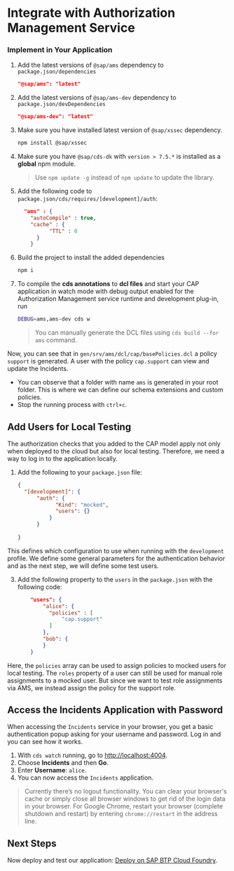 # Integrate with Authorization Management Service


 ###  Implement in Your Application

 1. Add the latest versions of `@sap/ams` dependency to  `package.json/dependencies`
    ```json
    "@sap/ams": "latest"
    ```
 2. Add the latest versions of `@sap/ams-dev` dependency to  `package.json/devDependencies`
    ```json
    "@sap/ams-dev": "latest"
    ```
 3. Make sure you have installed latest version of  `@sap/xssec` dependency.
    ```sh
    npm install @sap/xssec
    ```
 4. Make sure you have `@sap/cds-dk` with `version > 7.5.*` is installed as a **global** npm module.
    > Use `npm update -g` instead of `npm update` to update the library.
 3. Add the following code to  `package.json/cds/requires/[development]/auth`: 
    ```json
      "ams" : {
        "autoCompile" : true,
        "cache" : {
              "TTL" : 0
          }
        }
    ```
 4. Build the project to install the added dependencies
    ```sh
    npm i
    ```
 5. To compile the **cds annotations** to **dcl files** and start your CAP application in watch mode with debug output enabled for the Authorization Management service runtime and development plug-in, run 
    ```sh
    DEBUG=ams,ams-dev cds w
    ```
    > You can manually generate the DCL files using `cds build --for ams` command.
  
Now, you can see that in ```gen/srv/ams/dcl/cap/basePolicies.dcl``` a policy ```support``` is generated. A user with the policy `cap.support` can view and update the Incidents.

* You can observe that a folder with name `ams` is generated in your root folder. This is where we can define our schema extensions and custom policies.<br />
* Stop the running process with `ctrl+c`.


## Add Users for Local Testing

The authorization checks that you added to the CAP model apply not only when deployed to the cloud but also for local testing. Therefore, we need a way to log in to the application locally.


1. Add the following to your `package.json` file:
    ```json
    {
      "[development]": {
          "auth": {
                "Kind": "mocked",
                "users": {}
              } 
          }
      
    }
    ```

  This defines which configuration to use when running with the `development` profile. We define some general parameters for the authentication behavior and as the next step, we will define some test users.

3. Add the following property to the `users` in the `package.json` with the following code: 
      ```json
          "users": {
              "alice": {
                "policies" : [
                    "cap.support"
                ]
              },
              "bob": {
              }
          }
      ```
  Here, the `policies` array can be used to assign policies to mocked users for local testing. The `roles` property of a user can still be used for manual role assignments to a mocked user. But since we want to test role assignments via AMS, we instead assign the policy for the support role.


## Access the Incidents Application with Password

When accessing the `Incidents` service in your browser, you get a basic authentication popup asking for your username and password. Log in and you can see how it works.

1. With `cds watch` running, go to [http://localhost:4004](http://localhost:4004).
2. Choose **Incidents** and then **Go**.
3. Enter **Username**: `alice`.
4. You can now access the `Incidents` application.

>Currently there’s no logout functionality. You can clear your browser's cache or simply close all browser windows to get rid of the login data in your browser.
For Google Chrome, restart your browser (complete shutdown and restart) by entering `chrome://restart` in the address line.<br/>

## Next Steps

Now deploy and test our application: [Deploy on SAP BTP Cloud Foundry](./3-deploy-to-cf.md).
